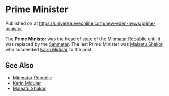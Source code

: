 # Prime Minister
Published on  at https://universe.eveonline.com/new-eden-news/prime-minister

The **Prime Minister** was the head of state of the [Minmatar Republic](1rpu7pfwTPVznAczjw2pOp) until it was replaced by the
[Sanmatar](180IYq6xQy0PzfGH6hLEuO). The last Prime Minister was [Malaetu Shakor](3H5EVyO9kiyIUOEELIqOlV), who succeeded [Karin Midular](3KxlNVAeglPj5ZH0sf3U2j) to the post.

See Also
--------
-   [Minmatar Republic](1rpu7pfwTPVznAczjw2pOp)
-   [Karin Midular](3KxlNVAeglPj5ZH0sf3U2j)
-   [Maleatu Shakor](3H5EVyO9kiyIUOEELIqOlV)
